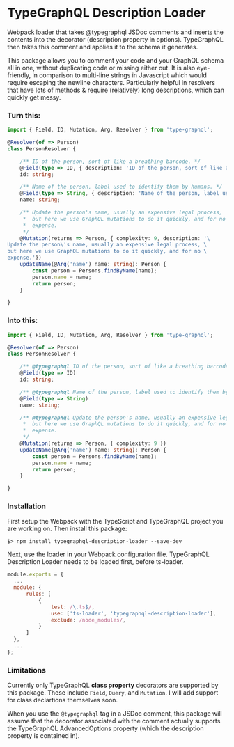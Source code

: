 # TypeGraphQL Description Loader

Webpack loader that takes @typegraphql JSDoc comments and inserts the contents into the decorator (description property in options). TypeGraphQL then takes this comment and applies it to the schema it generates.

This package allows you to comment your code and your GraphQL schema all in one, without duplicating code or missing either out. It is also eye-friendly, in comparison to multi-line strings in Javascript which would require escaping the newline characters. Particularly helpful in resolvers that have lots of methods & require (relatively) long descriptions, which can quickly get messy.

### Turn this:
```ts
import { Field, ID, Mutation, Arg, Resolver } from 'type-graphql';

@Resolver(of => Person)
class PersonResolver {

	/** ID of the person, sort of like a breathing barcode. */
	@Field(type => ID, { description: 'ID of the person, sort of like a breathing barcode.' })
	id: string;

	/** Name of the person, label used to identify them by humans. */
	@Field(type => String, { description: 'Name of the person, label used to identify them by humans.' })
	name: string;

	/** Update the person's name, usually an expensive legal process,
	 *  but here we use GraphQL mutations to do it quickly, and for no
	 *  expense.
	 */
	@Mutation(returns => Person, { complexity: 9, description: '\
Update the person\'s name, usually an expensive legal process, \
but here we use GraphQL mutations to do it quickly, and for no \
expense.'})
	updateName(@Arg('name') name: string): Person {
		const person = Persons.findByName(name);
		person.name = name;
		return person;
	}

}
```

### Into this:
```ts
import { Field, ID, Mutation, Arg, Resolver } from 'type-graphql';

@Resolver(of => Person)
class PersonResolver {

	/** @typegraphql ID of the person, sort of like a breathing barcode. */
	@Field(type => ID)
	id: string;

	/** @typegraphql Name of the person, label used to identify them by humans. */
	@Field(type => String)
	name: string;

	/** @typegraphql Update the person's name, usually an expensive legal process,
	 *  but here we use GraphQL mutations to do it quickly, and for no
	 *  expense.
	 */
	@Mutation(returns => Person, { complexity: 9 })
	updateName(@Arg('name') name: string): Person {
		const person = Persons.findByName(name);
		person.name = name;
		return person;
	}

}
```
### Installation
First setup the Webpack with the TypeScript and TypeGraphQL project you are working on.
Then install this package:
```shell
$> npm install typegraphql-description-loader --save-dev
```
Next, use the loader in your Webpack configuration file. TypeGraphQL Description Loader needs to be loaded first, before ts-loader.
```js
module.exports = {
  ...
  module: {
      rules: [
          {
              test: /\.ts$/,
              use: ['ts-loader', 'typegraphql-description-loader'],
              exclude: /node_modules/,
          }
      ]
  },
  ...
};
```
### Limitations
Currently only TypeGraphQL **class property** decorators are supported by this package. These include `Field`, `Query`, and `Mutation`. I will add support for class declartions themselves soon.

When you use the `@typegraphql` tag in a JSDoc comment, this package will assume that the decorator associated with the comment actually supports the TypeGraphQL AdvancedOptions property (which the description property is contained in).
